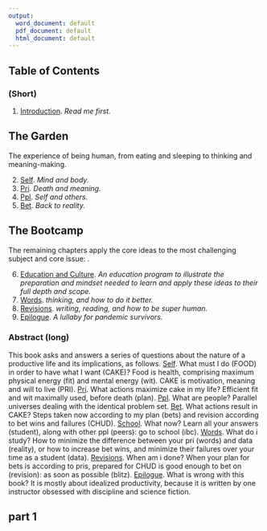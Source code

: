 ```yaml
---
output:
  word_document: default
  pdf_document: default
  html_document: default
---
```


## Table of Contents  
### (Short)  

1. [Introduction](c01-Intro.md). <!-- 1175 -->  *Read me first.*  

**The Garden**  
----------------------------------  
The experience of being human, 
from eating and sleeping 
to thinking and meaning-making. 

2. [Self](c04-gdn-self.md). <!-- 2061 -->  *Mind and body.*    
3. [Pri](c05-gdn-pri.md).  <!-- 653 --> *Death and meaning.*  
4. [Ppl](c06-gdn-ppl.md).  <!-- 512 --> *Self and others.* 
5. [Bet](c07-gdn-bet.md).  <!-- 1125 --> *Back to reality.* 


**The Bootcamp**  
----------------------------------

The remaining chapters apply the core ideas to the most challenging subject and core issue: . 

6. [Education and Culture](c09-ibc-ed.md).  <!-- 1355 --> *An education program to illustrate the preparation and mindset needed to learn and apply these ideas to their full depth and scope.*  
7. [Words](c12-words.md). <!-- 943 --> *thinking, and how to do it better.*  
8. [Revisions](c13-revisions.md). <!-- 1620 --> *writing, reading, and how to be super human.*  
9. [Epilogue](c14-calling.md). <!-- 1161 --> *A lullaby for pandemic survivors.*  

### Abstract (long)  

This book asks and answers a series of questions about the nature of a productive life and its implications, as follows. 
[Self](c04-gdn-self.md). What must I do (FOOD) in order to have what I want (CAKE)? Food is health, comprising maximum physical energy (fit) and mental energy (wit). CAKE is motivation, meaning and will to live (PRI). 
[Pri](c05-gdn-pri.md). What actions maximize cake in my life? Efficient fit and wit maximally used, before death (plan).
[Ppl](c06-gdn-ppl.md). What are people? Parallel universes dealing with the identical problem set.
[Bet](c07-gdn-bet.md). What actions result in CAKE? Steps taken now according to my plan (bets) and revision according to bet wins and failures (CHUD).
[School](c09-ibc-ed.md). What now? Learn all your answers (student), along with other ppl (peers): go to school (ibc).
[Words](c12-words.md). What do i study? How to minimize the difference between your pri (words) and data (reality), or how to increase bet wins, and minimize their failures over your time as a student (data).
[Revisions](c13-revisions.md). When am i done? When your plan for bets is according to pris, prepared for CHUD is good enough to bet on (revision): as soon as possible (blitz).
[Epilogue](c14-calling.md). What is wrong with this book? It is mostly about idealized productivity, because it is written by one instructor obsessed with discipline and science fiction.

## part 1


